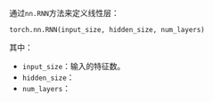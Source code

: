 通过`nn.RNN`方法来定义线性层：
```
torch.nn.RNN(input_size, hidden_size, num_layers)
```
其中：
- `input_size`：输入的特征数。
- `hidden_size`：
- `num_layers`：